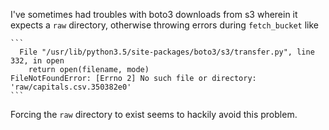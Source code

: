 I've sometimes had troubles with boto3 downloads from s3
wherein it expects a `raw` directory, otherwise throwing errors
during `fetch_bucket` like

    ```
      File "/usr/lib/python3.5/site-packages/boto3/s3/transfer.py", line 332, in open
        return open(filename, mode)
    FileNotFoundError: [Errno 2] No such file or directory: 'raw/capitals.csv.350382e0'
    ```

Forcing the `raw` directory to exist seems to hackily avoid this problem.
